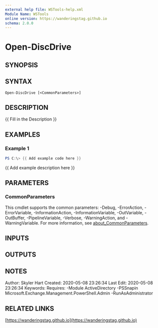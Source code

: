 ```yaml
---
external help file: WSTools-help.xml
Module Name: WSTools
online version: https://wanderingstag.github.io
schema: 2.0.0
---
```


# Open-DiscDrive

## SYNOPSIS

## SYNTAX

```
Open-DiscDrive [<CommonParameters>]
```

## DESCRIPTION
{{ Fill in the Description }}

## EXAMPLES

### Example 1
```powershell
PS C:\> {{ Add example code here }}
```

{{ Add example description here }}

## PARAMETERS

### CommonParameters
This cmdlet supports the common parameters: -Debug, -ErrorAction, -ErrorVariable, -InformationAction, -InformationVariable, -OutVariable, -OutBuffer, -PipelineVariable, -Verbose, -WarningAction, and -WarningVariable. For more information, see [about_CommonParameters](http://go.microsoft.com/fwlink/?LinkID=113216).

## INPUTS

## OUTPUTS

## NOTES
Author: Skyler Hart
Created: 2020-05-08 23:26:34
Last Edit: 2020-05-08 23:26:34
Keywords:
Requires:
    -Module ActiveDirectory
    -PSSnapin Microsoft.Exchange.Management.PowerShell.Admin
    -RunAsAdministrator

## RELATED LINKS

[https://wanderingstag.github.io](https://wanderingstag.github.io)

